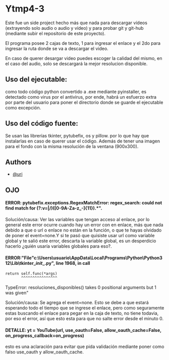 
# Ytmp4-3

Este fue un side project hecho más que nada para descargar vídeos (extrayendo solo audio o audio y vídeo) y para probar git y git-hub (mediante subir el repositorio de este proyecto).

El programa posee 2 cajas de texto, 1 para ingresar el enlace y el 2do para ingresar la ruta donde se va a descargar el video.

En caso de querer desargar video puedes escoger la calidad del mismo, en el caso del audio, solo se descargará la mejor resolucion disponible.


## Uso del ejecutable:
como todo código python convertido a .exe mediante pyinstaller, es detectado como virus por el antivirus, por ende, habrá un esfuerzo extra por parte del usuario para poner el directorio donde se guarde el ejecutable como excepción.

## Uso del código fuente:
Se usan las librerías tkinter, pytubefix, os y pillow. por lo que hay que instalarlas en caso de querer usar el código. Además de tener una imagen para el fondo con la misma resolución de la ventana (900x300).
## Authors

- [@uri](https://www.github.com/U-r-i-05)


## OJO

#### ERROR: pytubefix.exceptions.RegexMatchError: regex_search: could not find match for (?:v=|\/)([0-9A-Za-z_-]{11}).*".

Solución/causa: Ver las variables que tengan acceso al enlace, por lo general este error ocurre cuando hay un error con en enlace, más que nada debido a que o url o enlace no están en la función, o que te hayas olvidado de poner el event=none.Y si te pasó que quisiste usar url como variable global y te salió este error, descarta la variable global, es un desperdicio hacerlo ¿quién usaría variables globales para eso?.

#### ERROR:"File"c:\Users\usuario\AppData\Local\Programs\Python\Python312\Lib\tkinter\__init__.py", line 1968, in __call__
    return self.func(*args)
           ^^^^^^^^^^^^^^^^
TypeError: resoluciones_disponibles() takes 0 positional arguments but 1 was given"

Solución/causa: Se agrega el event=none. Esto se debe a que estará esperando todo el tiempo que se ingrese el enlace, pero como seguramente estas buscando el enlace para pegar en la caja de texto, no tiene todavia, por eso el error, así que esto esta para que no salte error desde el minuto 0.

#### DETALLE: yt = YouTube(url, use_oauth=False, allow_oauth_cache=False, on_progress_callback=on_progress)

esto es una aclaración para evitar que pida validación mediante poner como falso use_oauth y allow_oauth_cache.
